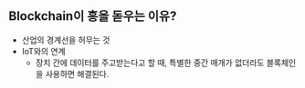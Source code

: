 ## Blockchain이 흥을 돋우는 이유?
- 산업의 경계선을 허무는 것
- IoT와의 연계
  - 장치 간에 데이터를 주고받는다고 할 때, 특별한 중간 매개가 없더라도 블록체인을 사용하면 해결된다.
